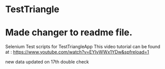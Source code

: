 # TestTriangle
# Made changer to readme file.
Selenium Test scripts for TestTriangleApp
This video tutorial can be found at : https://www.youtube.com/watch?v=EYIvWWx1YDw&spfreload=1

new data updated on 17th double check
